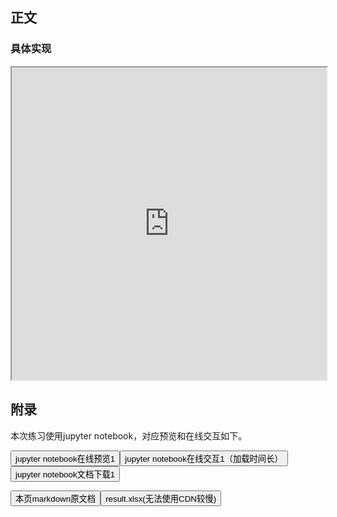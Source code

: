 

## 正文

### 具体实现

<iframe src="https://nbviewer.jupyter.org/github/wfy-belief/python/blob/master/docs/pandas/tianqi/1Pandas读取数据.ipynb" width="100%" height="500px" scrolling="yes"></iframe>

## 附录

<p>本次练习使用jupyter notebook，对应预览和在线交互如下。</p>
<p>
<a href="https://nbviewer.jupyter.org/github/wfy-belief/python/blob/master/docs/pandas/tianqi/1Pandas读取数据.ipynb"><button class="mybutton">jupyter notebook在线预览1</button></a><a href="https://mybinder.org/v2/gh/wfy-belief/python/master?filepath=docs/pandas/tianqi/1Pandas读取数据.ipynb"><button class="mybutton">jupyter notebook在线交互1（加载时间长）</button></a><a href="https://cdn.jsdelivr.net/gh/wfy-belief/python@master/docs/pandas/tianqi/1Pandas读取数据.ipynb"><button class="mybutton">jupyter notebook文档下载1</button></a></p>
<a href="https://cdn.jsdelivr.net/gh/wfy-belief/python@master/docs/pandas/tianqi/1.md"><button class="mybutton">本页markdown原文档</button></a><a href="https://github.com/wfy-belief/python/blob/master/docs/pandas/tianqi/result.xlsx?raw=true"><button class="mybutton">result.xlsx(无法使用CDN较慢)</button></a>